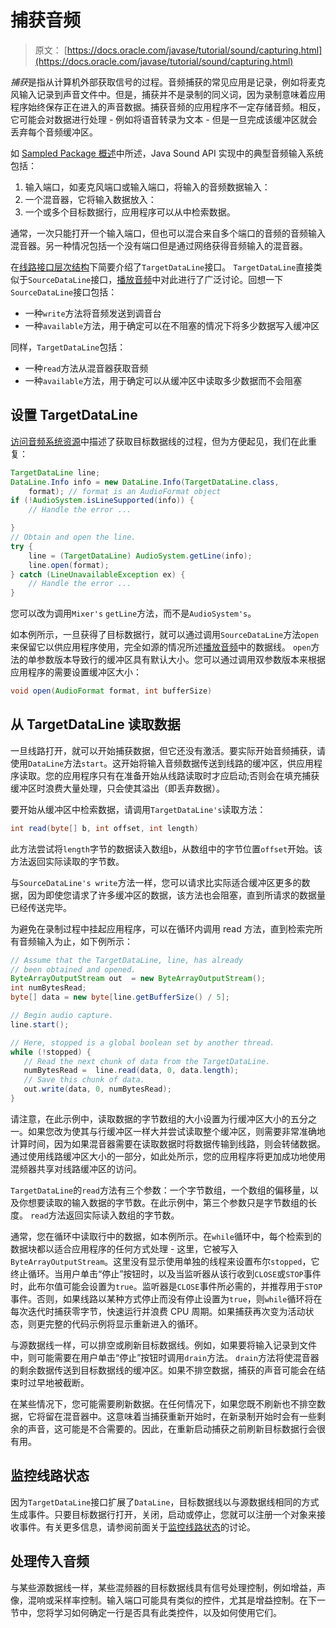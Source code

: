 # 捕获音频

> 原文： [https://docs.oracle.com/javase/tutorial/sound/capturing.html](https://docs.oracle.com/javase/tutorial/sound/capturing.html)

*捕获*是指从计算机外部获取信号的过程。音频捕获的常见应用是记录，例如将麦克风输入记录到声音文件中。但是，捕获并不是录制的同义词，因为录制意味着应用程序始终保存正在进入的声音数据。捕获音频的应用程序不一定存储音频。相反，它可能会对数据进行处理 - 例如将语音转录为文本 - 但是一旦完成该缓冲区就会丢弃每个音频缓冲区。

如 [Sampled Package 概述](sampled-overview.html)中所述，Java Sound API 实现中的典型音频输入系统包括：

1.  输入端口，如麦克风端口或输入端口，将输入的音频数据输入：
2.  一个混音器，它将输入数据放入：
3.  一个或多个目标数据行，应用程序可以从中检索数据。

通常，一次只能打开一个输入端口，但也可以混合来自多个端口的音频的音频输入混音器。另一种情况包括一个没有端口但是通过网络获得音频输入的混音器。

在[线路接口层次结构](sampled-overview.html#lineHierarchy)下简要介绍了`TargetDataLine`接口。 `TargetDataLine`直接类似于`SourceDataLine`接口，[播放音频](playing.html)中对此进行了广泛讨论。回想一下`SourceDataLine`接口包括：

*   一种`write`方法将音频发送到调音台
*   一种`available`方法，用于确定可以在不阻塞的情况下将多少数据写入缓冲区

同样，`TargetDataLine`包括：

*   一种`read`方法从混音器获取音频
*   一种`available`方法，用于确定可以从缓冲区中读取多少数据而不会阻塞

## 设置 TargetDataLine

[访问音频系统资源](accessing.html)中描述了获取目标数据线的过程，但为方便起见，我们在此重复：

```java
TargetDataLine line;
DataLine.Info info = new DataLine.Info(TargetDataLine.class, 
    format); // format is an AudioFormat object
if (!AudioSystem.isLineSupported(info)) {
    // Handle the error ... 

}
// Obtain and open the line.
try {
    line = (TargetDataLine) AudioSystem.getLine(info);
    line.open(format);
} catch (LineUnavailableException ex) {
    // Handle the error ... 
}

```

您可以改为调用`Mixer's` `getLine`方法，而不是`AudioSystem's`。

如本例所示，一旦获得了目标数据行，就可以通过调用`SourceDataLine`方法`open`来保留它以供应用程序使用，完全如源的情况所述[播放音频](playing.html)中的数据线。 `open`方法的单参数版本导致行的缓冲区具有默认大小。您可以通过调用双参数版本来根据应用程序的需要设置缓冲区大小：

```java
void open(AudioFormat format, int bufferSize)

```

## 从 TargetDataLine 读取数据

一旦线路打开，就可以开始捕获数据，但它还没有激活。要实际开始音频捕获，请使用`DataLine`方法`start`。这开始将输入音频数据传送到线路的缓冲区，供应用程序读取。您的应用程序只有在准备开始从线路读取时才应启动;否则会在填充捕获缓冲区时浪费大量处理，只会使其溢出（即丢弃数据）。

要开始从缓冲区中检索数据，请调用`TargetDataLine's`读取方法：

```java
int read(byte[] b, int offset, int length)

```

此方法尝试将`length`字节的数据读入数组`b`，从数组中的字节位置`offset`开始。该方法返回实际读取的字节数。

与`SourceDataLine's write`方法一样，您可以请求比实际适合缓冲区更多的数据，因为即使您请求了许多缓冲区的数据，该方法也会阻塞，直到所请求的数据量已经传送完毕。

为避免在录制过程中挂起应用程序，可以在循环内调用 read 方法，直到检索完所有音频输入为止，如下例所示：

```java
// Assume that the TargetDataLine, line, has already
// been obtained and opened.
ByteArrayOutputStream out  = new ByteArrayOutputStream();
int numBytesRead;
byte[] data = new byte[line.getBufferSize() / 5];

// Begin audio capture.
line.start();

// Here, stopped is a global boolean set by another thread.
while (!stopped) {
   // Read the next chunk of data from the TargetDataLine.
   numBytesRead =  line.read(data, 0, data.length);
   // Save this chunk of data.
   out.write(data, 0, numBytesRead);
}     

```

请注意，在此示例中，读取数据的字节数组的大小设置为行缓冲区大小的五分之一。如果您改为使其与行缓冲区一样大并尝试读取整个缓冲区，则需要非常准确地计算时间，因为如果混音器需要在读取数据时将数据传输到线路，则会转储数据。通过使用线路缓冲区大小的一部分，如此处所示，您的应用程序将更加成功地使用混频器共享对线路缓冲区的访问。

`TargetDataLine`的`read`方法有三个参数：一个字节数组，一个数组的偏移量，以及你想要读取的输入数据的字节数。在此示例中，第三个参数只是字节数组的长度。 `read`方法返回实际读入数组的字节数。

通常，您在循环中读取行中的数据，如本例所示。在`while`循环中，每个检索到的数据块都以适合应用程序的任何方式处理 - 这里，它被写入`ByteArrayOutputStream`。这里没有显示使用单独的线程来设置布尔`stopped`，它终止循环。当用户单击“停止”按钮时，以及当监听器从该行收到`CLOSE`或`STOP`事件时，此布尔值可能会设置为`true`。监听器是`CLOSE`事件所必需的，并推荐用于`STOP`事件。否则，如果线路以某种方式停止而没有停止设置为`true`，则`while`循环将在每次迭代时捕获零字节，快速运行并浪费 CPU 周期。如果捕获再次变为活动状态，则更完整的代码示例将显示重新进入的循环。

与源数据线一样，可以排空或刷新目标数据线。例如，如果要将输入记录到文件中，则可能需要在用户单击“停止”按钮时调用`drain`方法。 `drain`方法将使混音器的剩余数据传送到目标数据线的缓冲区。如果不排空数据，捕获的声音可能会在结束时过早地被截断。

在某些情况下，您可能需要刷新数据。在任何情况下，如果您既不刷新也不排空数据，它将留在混音器中。这意味着当捕获重新开始时，在新录制开始时会有一些剩余的声音，这可能是不合需要的。因此，在重新启动捕获之前刷新目标数据行会很有用。

## 监控线路状态

因为`TargetDataLine`接口扩展了`DataLine`，目标数据线以与源数据线相同的方式生成事件。只要目标数据行打开，关闭，启动或停止，您就可以注册一个对象来接收事件。有关更多信息，请参阅前面关于[监控线路状态](playing.html#113711)的讨论。

## 处理传入音频

与某些源数据线一样，某些混频器的目标数据线具有信号处理控制，例如增益，声像，混响或采样率控制。输入端口可能具有类似的控件，尤其是增益控制。在下一节中，您将学习如何确定一行是否具有此类控件，以及如何使用它们。